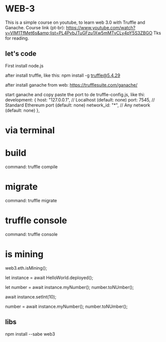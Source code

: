 # WEB-3
This is a simple course on youtube, to learn web 3.0 with Truffle and Ganache.  Course link (pt-br): https://www.youtube.com/watch?v=VIM1TfMet6s&amp;list=PL4PvbJTuGFzu1Xw5mMTvCLy4pY5S3ZBGO  Tks for reading.


## let's code
First install node.js

after install truffle, like this:
npm install -g truffle@5.4.29

after install ganache from web:
https://trufflesuite.com/ganache/

start ganache and copy paste the port to de truffle-config.js, like thi:
 development: {
     host: "127.0.0.1",     // Localhost (default: none)
     port: 7545,            // Standard Ethereum port (default: none)
     network_id: "*",       // Any network (default: none)
    },



# via terminal

# build
command: truffle compile

# migrate
command: truffle migrate

# truffle console
command: truffle console

# is mining
web3.eth.isMining();

let instance = await HelloWorld.deployed();

let number = await instance.myNumber();
number.toNUmber();

await instance.setInt(10);

number = await instance.myNumber();
number.toNUmber();


## libs
npm install --sabe web3